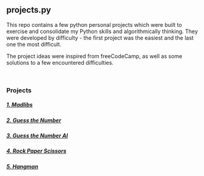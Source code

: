 ## projects.py

This repo contains a few python personal projects which were built to exercise and consolidate my Python skills and algorithmically thinking. They were developed by difficulty - the first project was the easiest and the last one the most difficult.

The project ideas were inspired from freeCodeCamp, as well as some solutions to a few encountered difficulties.

<br>

### Projects
##### [1. Madlibs](https://github.com/Radu-Nicolae/projects.py/tree/main/1_Madlibs)
##### [2. Guess the Number](https://github.com/Radu-Nicolae/projects.py/tree/main/2_Guess-The-Number)
##### [3. Guess the Number AI](https://github.com/Radu-Nicolae/projects.py/tree/main/3_Guess-The-Number-AI)
##### [4. Rock Paper Scissors](https://github.com/Radu-Nicolae/projects.py/tree/main/4_Rock-Paper-Scissors)
##### [5. Hangman](https://github.com/Radu-Nicolae/projects.py/tree/main/5_Hangman)
